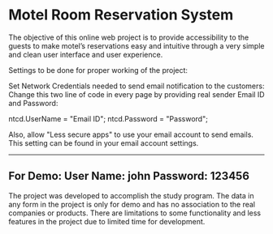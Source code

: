 # Motel Room Reservation System

The objective of this online web project is to provide accessibility to the guests to make motel’s reservations easy and intuitive through a very simple and clean user interface and user experience.

Settings to be done for proper working of the project:

Set Network Credentials needed to send email notification to the customers:
Change this two line of code in every page by providing real sender Email ID and Password:

ntcd.UserName = "Email ID";
ntcd.Password = "Password";

Also, allow "Less secure apps" to use your email account to send emails. This setting can be found in your email account settings.

------------------------------------------------------------------------------------------------------------------------------------------
For Demo:
User Name: john
Password: 123456
------------------------------------------------------------------------------------------------------------------------------------------
The project was developed to accomplish the study program. The data in any form in the project is only for demo and has no association to the real companies or products. There are limitations to some functionality and less features in the project due to limited time for development.
